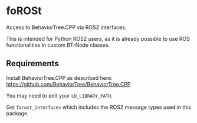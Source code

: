 # foROSt

Access to BehaviorTree.CPP via ROS2 interfaces.

This is intended for Python ROS2 users, as it is already possible to use ROS functionalities in custom BT-Node classes.

## Requirements

Install BehaviorTree.CPP as described here:
https://github.com/BehaviorTree/BehaviorTree.CPP

You may need to edit your `LD_LIBRARY_PATH`.

Get `forost_interfaces` which includes the ROS2 message types used in this package.
